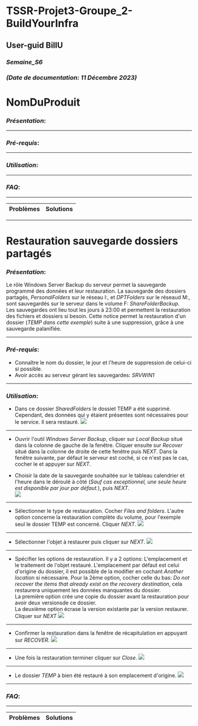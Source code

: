 # TSSR-Projet3-Groupe_2-BuildYourInfra
## User-guid BillU 
### _Semaine_S6_
### _(Date de documentation: 11 Décembre 2023)_

# **NomDuProduit**

### **_Présentation_**:
________


### **_Pré-requis_**:
________


### **_Utilisation_**:
________


### _**FAQ**_:
________

| **Problèmes** | **Solutions** |
|-----|--------|

____________


# **Restauration sauvegarde dossiers partagés**

### **_Présentation_**:

Le rôle Windows Server Backup du serveur permet la sauvegarde programmé des données et leur restauration.
La sauvegarde des dossiers partagés, _PersonalFolders_ sur le réseau I:, et _DPTFolders_ sur le réseaud M:, sont sauvegardés sur le serveur dans le volume F: _ShareFolderBackup_.  
Les sauvegardes ont lieu tout les jours à 23:00 et permettent la restauration des fichiers et dossiers si besoin.
Cette notice permet la restauration d'un dossier (_TEMP dans cette exemple_) suite à une suppression, grâce à une sauvegarde palanifiée.
________


### **_Pré-requis_**:

- Connaître le nom du dossier, le jour et l'heure de suppression de celui-ci si possible.
- Avoir accès au serveur gérant les sauvegardes: _SRVWIN1_
________


### **_Utilisation_**:

- Dans ce dossier _SharedFolders_ le dossiet TEMP a été supprimé. Cependant, des données qui y étaient présentes sont nécessaires pour le service. Il sera restauré.
![](https://github.com/Bilal-Aldimashq/TSSR-Projet3-Groupe_2-BuildYourInfra/blob/main/Resources/TutoSauvegarde/14bis.DeleteFolder.png?raw=true)

____________
- Ouvrir l'outil _Windows Server Backup_, cliquer sur _Local Backup_ situé dans la colonne de gauche de la fenêtre. Cliquer ensuite sur _Recover_ situé dans la colonne de droite de cette fenêtre puis _NEXT_. Dans la fenêtre suivante, par défaut le serveur est coché, si ce n'est pas le cas, cocher le et appuyer sur _NEXT_.    
  
- Choisir la date de la sauvegarde souhaitée sur le tableau calendrier et l'heure dans le déroulé à côté (_Sauf cas exceptionnel, une seule heure est disponible par jour par défaut._), puis _NEXT_.  
![](https://github.com/Bilal-Aldimashq/TSSR-Projet3-Groupe_2-BuildYourInfra/blob/main/Resources/TutoSauvegarde/15.SelectDate.png?raw=true)

_____________
- Sélectionner le type de restauration. Cocher _Files and folders_. L'autre option concerne la restauration complète du volume, pour l'exemple seul le dossier TEMP est concerné. Cliquer _NEXT_.
![](https://github.com/Bilal-Aldimashq/TSSR-Projet3-Groupe_2-BuildYourInfra/blob/main/Resources/TutoSauvegarde/16.RecoveryType.png?raw=true)

_____________
- Sélectionner l'objet à restaurer puis cliquer sur _NEXT_.
![](https://github.com/Bilal-Aldimashq/TSSR-Projet3-Groupe_2-BuildYourInfra/blob/main/Resources/TutoSauvegarde/17.ItemRecover.png?raw=true)
_____________

- Spécifier les options de restauration. Il y a 2 options: L'emplacement et le traitement de l'objet restauré. L'emplacement par défaut est celui d'origine du dossier, il est possible de la modifier en cochant _Another location_ si nécessaire. Pour la 2ème option, cocher celle du bas: _Do not recover the items that already exist on the recovery destination_, cela restaurera uniquement les données manquantes du dossier.   
La première option crée une copie du dossier avant la restauration pour avoir deux versionsde ce dossier.   
La deuxième option écrase la version existante par la version restaurer.  
Cliquer sur _NEXT_
![](https://github.com/Bilal-Aldimashq/TSSR-Projet3-Groupe_2-BuildYourInfra/blob/main/Resources/TutoSauvegarde/18.RecoveryOption.png?raw=true)
_____________

- Confirmer la restauration dans la fenêtre de récapitulation en appuyant sur _RECOVER_.
![](https://github.com/Bilal-Aldimashq/TSSR-Projet3-Groupe_2-BuildYourInfra/blob/main/Resources/TutoSauvegarde/19.Confirmation.png?raw=true)
_____________

- Une fois la restauration terminer cliquer sur _Close_.
![](https://github.com/Bilal-Aldimashq/TSSR-Projet3-Groupe_2-BuildYourInfra/blob/main/Resources/TutoSauvegarde/20.CompleteResto.png?raw=true)
_____________

- Le dossier _TEMP_ à bien été restauré à son emplacement d'origine.
![](https://github.com/Bilal-Aldimashq/TSSR-Projet3-Groupe_2-BuildYourInfra/blob/main/Resources/TutoSauvegarde/21.RecoveryTemp.png?raw=true)


________


### _**FAQ**_:
________

| **Problèmes** | **Solutions** |
|-----|--------|

